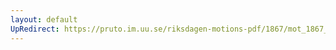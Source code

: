 ```yaml
---
layout: default
UpRedirect: https://pruto.im.uu.se/riksdagen-motions-pdf/1867/mot_1867__ak__155.pdf
---
```

